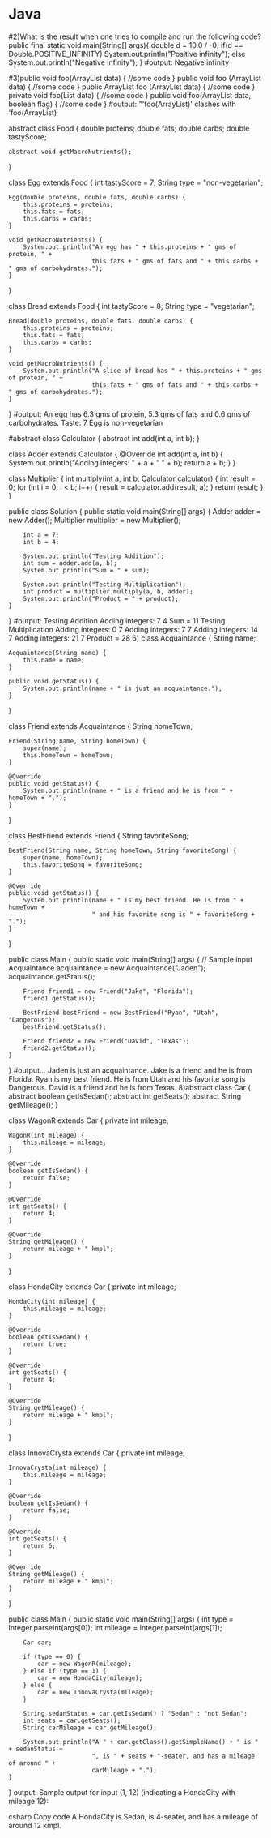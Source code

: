 # Java
#2)What is the result when one tries to compile and run the following code?
public final static void main(String[] args){
double d = 10.0 / -0;
if(d == Double.POSITIVE_INFINITY)
 System.out.println("Positive infinity");
else
System.out.println("Negative infinity");
}
#output:
Negative infinity

#3)public void foo(ArrayList<String> data)
{
 //some code
}
public void foo (ArrayList<Integer> data)
{
 //some code
}
public ArrayList<String> foo (ArrayList<String> data)
{
 //some code
}
private void foo(List<String> data)
{
 //some code
}
public void foo(ArrayList<String> data, boolean flag)
{
 //some code
}
#output:
"'foo(ArrayList)' clashes with 'foo(ArrayList)

abstract class Food {
    double proteins;
    double fats;
    double carbs;
    double tastyScore;
    
    abstract void getMacroNutrients();
}

class Egg extends Food {
    int tastyScore = 7;
    String type = "non-vegetarian";
    
    Egg(double proteins, double fats, double carbs) {
        this.proteins = proteins;
        this.fats = fats;
        this.carbs = carbs;
    }
    
    void getMacroNutrients() {
        System.out.println("An egg has " + this.proteins + " gms of protein, " +
                           this.fats + " gms of fats and " + this.carbs + " gms of carbohydrates.");
    }
}

class Bread extends Food {
    int tastyScore = 8;
    String type = "vegetarian";
    
    Bread(double proteins, double fats, double carbs) {
        this.proteins = proteins;
        this.fats = fats;
        this.carbs = carbs;
    }
    
    void getMacroNutrients() {
        System.out.println("A slice of bread has " + this.proteins + " gms of protein, " +
                           this.fats + " gms of fats and " + this.carbs + " gms of carbohydrates.");
    }
}
#output:
An egg has 6.3 gms of protein, 5.3 gms of fats and 0.6 gms of
carbohydrates.
Taste: 7
Egg is non-vegetarian

#abstract class Calculator {
    abstract int add(int a, int b);
}

class Adder extends Calculator {
    @Override
    int add(int a, int b) {
        System.out.println("Adding integers: " + a + " " + b);
        return a + b;
    }
}

class Multiplier {
    int multiply(int a, int b, Calculator calculator) {
        int result = 0;
        for (int i = 0; i < b; i++) {
            result = calculator.add(result, a);
        }
        return result;
    }
}

public class Solution {
    public static void main(String[] args) {
        Adder adder = new Adder();
        Multiplier multiplier = new Multiplier();

        int a = 7;
        int b = 4;

        System.out.println("Testing Addition");
        int sum = adder.add(a, b);
        System.out.println("Sum = " + sum);

        System.out.println("Testing Multiplication");
        int product = multiplier.multiply(a, b, adder);
        System.out.println("Product = " + product);
    }
}
#output:
Testing Addition
Adding integers: 7 4
Sum = 11
Testing Multiplication
Adding integers: 0 7
Adding integers: 7 7
Adding integers: 14 7
Adding integers: 21 7
Product = 28
6)
class Acquaintance {
    String name;

    Acquaintance(String name) {
        this.name = name;
    }

    public void getStatus() {
        System.out.println(name + " is just an acquaintance.");
    }
}

class Friend extends Acquaintance {
    String homeTown;

    Friend(String name, String homeTown) {
        super(name);
        this.homeTown = homeTown;
    }

    @Override
    public void getStatus() {
        System.out.println(name + " is a friend and he is from " + homeTown + ".");
    }
}

class BestFriend extends Friend {
    String favoriteSong;

    BestFriend(String name, String homeTown, String favoriteSong) {
        super(name, homeTown);
        this.favoriteSong = favoriteSong;
    }

    @Override
    public void getStatus() {
        System.out.println(name + " is my best friend. He is from " + homeTown +
                           " and his favorite song is " + favoriteSong + ".");
    }
}

public class Main {
    public static void main(String[] args) {
        // Sample input
        Acquaintance acquaintance = new Acquaintance("Jaden");
        acquaintance.getStatus();

        Friend friend1 = new Friend("Jake", "Florida");
        friend1.getStatus();

        BestFriend bestFriend = new BestFriend("Ryan", "Utah", "Dangerous");
        bestFriend.getStatus();

        Friend friend2 = new Friend("David", "Texas");
        friend2.getStatus();
    }
}
#output...
Jaden is just an acquaintance.
Jake is a friend and he is from Florida.
Ryan is my best friend. He is from Utah and his favorite song is Dangerous.
David is a friend and he is from Texas.
8)abstract class Car {
    abstract boolean getIsSedan();
    abstract int getSeats();
    abstract String getMileage();
}

class WagonR extends Car {
    private int mileage;

    WagonR(int mileage) {
        this.mileage = mileage;
    }

    @Override
    boolean getIsSedan() {
        return false;
    }

    @Override
    int getSeats() {
        return 4;
    }

    @Override
    String getMileage() {
        return mileage + " kmpl";
    }
}

class HondaCity extends Car {
    private int mileage;

    HondaCity(int mileage) {
        this.mileage = mileage;
    }

    @Override
    boolean getIsSedan() {
        return true;
    }

    @Override
    int getSeats() {
        return 4;
    }

    @Override
    String getMileage() {
        return mileage + " kmpl";
    }
}

class InnovaCrysta extends Car {
    private int mileage;

    InnovaCrysta(int mileage) {
        this.mileage = mileage;
    }

    @Override
    boolean getIsSedan() {
        return false;
    }

    @Override
    int getSeats() {
        return 6;
    }

    @Override
    String getMileage() {
        return mileage + " kmpl";
    }
}

public class Main {
    public static void main(String[] args) {
        int type = Integer.parseInt(args[0]);
        int mileage = Integer.parseInt(args[1]);

        Car car;

        if (type == 0) {
            car = new WagonR(mileage);
        } else if (type == 1) {
            car = new HondaCity(mileage);
        } else {
            car = new InnovaCrysta(mileage);
        }

        String sedanStatus = car.getIsSedan() ? "Sedan" : "not Sedan";
        int seats = car.getSeats();
        String carMileage = car.getMileage();

        System.out.println("A " + car.getClass().getSimpleName() + " is " + sedanStatus +
                           ", is " + seats + "-seater, and has a mileage of around " +
                           carMileage + ".");
    }
}
output:
Sample output for input (1, 12) (indicating a HondaCity with mileage 12):

csharp
Copy code
A HondaCity is Sedan, is 4-seater, and has a mileage of around 12 kmpl.
